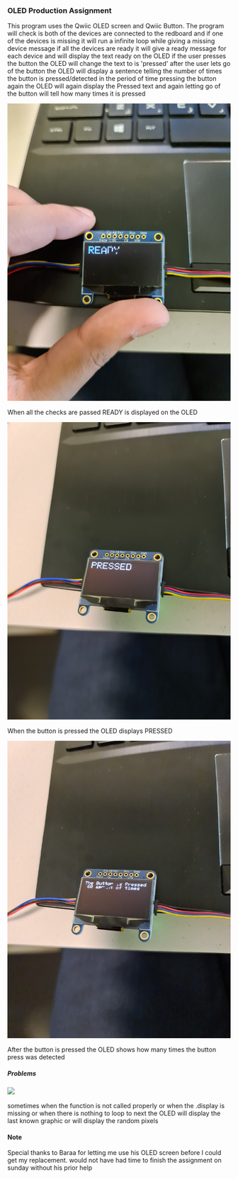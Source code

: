 ### OLED Production Assignment 

This program uses the Qwiic OLED screen and Qwiic Button. The program will check is both of the devices are connected to the redboard and if one of the devices is missing it will run a infinite loop while giving a missing device message if all the devices are ready it will give a ready message for each device and will display the text ready on the OLED if the user presses the button the OLED will change the text to is 'pressed' after the user lets go of the button the OLED will display a sentence telling the number of times the button is pressed/detected in the period of time pressing the button again the OLED will again display the Pressed text and again letting go of the button will tell how many times it is pressed

![](pic1.jpg)

When all the checks are passed READY is displayed on the OLED

![](pic2.jpg)

When the button is pressed the OLED displays PRESSED

![](pic3.jpg)

After the button is pressed the OLED shows how many times the button press was detected

##### Problems

![](pic4.jpg)
 
sometimes when the function is not called properly or when the .display is missing or when there is nothing to loop to next the OLED will display the last known graphic or will display the random pixels


#### Note

Special thanks to Baraa for letting me use his OLED screen before I could get my replacement. would not have had time to finish the assignment on sunday without his prior help
